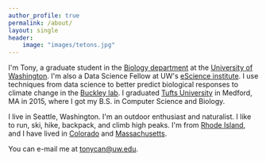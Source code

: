 ```yaml
---
author_profile: true
permalink: /about/
layout: single
header:
    image: "images/tetons.jpg"
---
```



I'm Tony, a graduate student in the [Biology department](http://www.biology.washington.edu/) at the [University of Washington](http://www.washington.edu). I'm also a Data Science Fellow at UW's [eScience institute](http://escience.washington/edu). I use techniques from data science to better predict biological responses to climate change in the [Buckley lab](http://faculty.washington.edu/lbuckley). I graduated [Tufts University](http://www.tufts.edu) in Medford, MA in 2015, where I got my B.S. in Computer Science and Biology. 

I live in Seattle, Washington. I'm an outdoor enthusiast and naturalist. I like to run, ski, hike, backpack, and climb high peaks. I'm from [Rhode Island](https://en.wikipedia.org/wiki/Rhode_island), and I have lived in [Colorado](https://en.wikipedia.org/wiki/Aspen,_Colorado) and [Massachusetts](https://en.wikipedia.org/wiki/Somerville,_Massachusetts).

You can e-mail me at [tonycan@uw.edu](mailto:tonycan@uw.edu).

